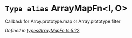 # `Type alias` ArrayMapFn\<I, O>

Callback for Array.prototype.map or Array.prototype.filter

*Defined in [types/ArrayMapFn.ts:5:22](https://github.com/Alorel/rxutils/blob/8e90b03/projects/rxutils/types/ArrayMapFn.ts#L5).*